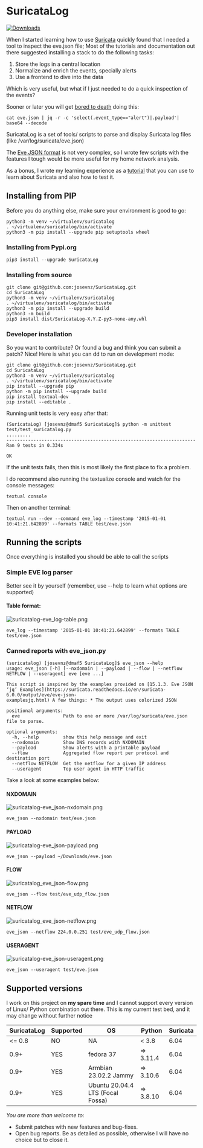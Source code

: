 # SuricataLog

[![Downloads](https://pepy.tech/badge/suricatalog)](https://pepy.tech/project/suricatalog)

When I started learning how to use [Suricata](https://suricata.io/) quickly found that I needed a tool to inspect the eve.json file; Most of the tutorials 
and documentation out there suggested installing a stack to do the following tasks:
1. Store the logs in a central location
2. Normalize and enrich the events, specially alerts
3. Use a frontend to dive into the data

Which is very useful, but what if I just needed to do a quick inspection of the events?

Sooner or later you will get [bored to death](https://suricata.readthedocs.io/en/suricata-6.0.0/output/eve/eve-json-examplesjq.html) doing this:

```shell
cat eve.json | jq -r -c 'select(.event_type=="alert")|.payload'| base64 --decode
```

SuricataLog is a set of tools/ scripts to parse and display Suricata log files (like /var/log/suricata/eve.json)

The [Eve JSON format](https://suricata.readthedocs.io/en/suricata-6.0.0/output/eve/eve-json-format.html) is not very complex, 
so I wrote few scripts with the features I tough would be more useful for my home network analysis.

As a bonus, I wrote my learning experience as a [tutorial](TUTORIAL.md) that you can use to learn about Suricata and also how to test it.

## Installing from PIP

Before you do anything else, make sure your environment is good to go:

```shell
python3 -m venv ~/virtualenv/suricatalog
. ~/virtualenv/suricatalog/bin/activate
python3 -m pip install --upgrade pip setuptools wheel
```

### Installing from Pypi.org

```shell
pip3 install --upgrade SuricataLog
```

### Installing from source

```shell
git clone git@github.com:josevnz/SuricataLog.git
cd SuricataLog
python3 -m venv ~/virtualenv/suricatalog
. ~/virtualenv/suricatalog/bin/activate
python3 -m pip install --upgrade build
python3 -m build
pip3 install dist/SuricataLog-X.Y.Z-py3-none-any.whl
```

### Developer installation

So you want to contribute? Or found a bug and think you can submit a patch? Nice! Here is what you can dd to run on development mode:

```shell
git clone git@github.com:josevnz/SuricataLog.git
cd SuricataLog
python3 -m venv ~/virtualenv/suricatalog
. ~/virtualenv/suricatalog/bin/activate
pip install --upgrade pip
python -m pip install --upgrade build
pip install textual-dev
pip install --editable .
```

Running unit tests is very easy after that:
```shell
(SuricataLog) [josevnz@dmaf5 SuricataLog]$ python -m unittest test/test_suricatalog.py
.........
----------------------------------------------------------------------
Ran 9 tests in 0.334s

OK
```

If the unit tests fails, then this is most likely the first place to fix a problem.

I do recommend also running the textualize console and watch for the console messages:

```shell
textual console
```

Then on another terminal:

```shell
textual run --dev --command eve_log --timestamp '2015-01-01 10:41:21.642899' --formats TABLE test/eve.json
```


## Running the scripts

Once everything is installed you should be able to call the scripts

### Simple EVE log parser

Better see it by yourself (remember, use --help to learn what options are supported)

#### Table format:

![suricatalog-eve_log-table.png](suricatalog-eve_log-table.png)

````shell
eve_log --timestamp '2015-01-01 10:41:21.642899' --formats TABLE test/eve.json
````

### Canned reports with eve_json.py

```shell
(suricatalog) [josevnz@dmaf5 SuricataLog]$ eve_json --help
usage: eve_json [-h] [--nxdomain | --payload | --flow | --netflow NETFLOW | --useragent] eve [eve ...]

This script is inspired by the examples provided on [15.1.3. Eve JSON ‘jq’ Examples](https://suricata.readthedocs.io/en/suricata-6.0.0/output/eve/eve-json-
examplesjq.html) A few things: * The output uses colorized JSON

positional arguments:
  eve                Path to one or more /var/log/suricata/eve.json file to parse.

optional arguments:
  -h, --help         show this help message and exit
  --nxdomain         Show DNS records with NXDOMAIN
  --payload          Show alerts with a printable payload
  --flow             Aggregated flow report per protocol and destination port
  --netflow NETFLOW  Get the netflow for a given IP address
  --useragent        Top user agent in HTTP traffic
```

Take a look at some examples below:

#### NXDOMAIN

![suricatalog-eve_json-nxdomain.png](suricatalog-eve_json-nxdomain.png)

```shell
eve_json --nxdomain test/eve.json
```

#### PAYLOAD

![suricatalog-eve_json-payload.png](suricatalog-eve_json-payload.png)

```shell
eve_json --payload ~/Downloads/eve.json
```

#### FLOW

![suricatalog_eve_json-flow.png](suricatalog_eve_json-flow.png)

```shell
eve_json --flow test/eve_udp_flow.json
```

#### NETFLOW

![suricatalog_eve_json-netflow.png](suricatalog_eve_json-netflow.png)

```shell
eve_json --netflow 224.0.0.251 test/eve_udp_flow.json
```

#### USERAGENT

![suricatalog-eve_json-useragent.png](suricatalog-eve_json-useragent.png)

```shell
eve_json --useragent test/eve.json
```

## Supported versions

I work on this project on **my spare time** and I cannot support every version of Linux/ Python combination out there.
This is my current test bed, and it may change without further notice

| SuricataLog | Supported | OS                               | Python    | Suricata |
|-------------|-----------|----------------------------------|-----------|----------|
| <= 0.8      | NO        | NA                               | <  3.8    | 6.04     |
| 0.9+        | YES       | fedora 37                        | => 3.11.4 | 6.04     |
| 0.9+        | YES       | Armbian 23.02.2 Jammy            | => 3.10.6 | 6.04     |
| 0.9+        | YES       | Ubuntu 20.04.4 LTS (Focal Fossa) | => 3.8.10 | 6.04     |

*You are more than welcome to*:
* Submit patches with new features and bug-fixes.
* Open bug reports. Be as detailed as possible, otherwise I will have no choice but to close it.


